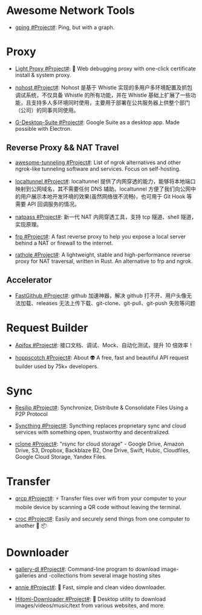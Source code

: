 # Awesome Network Tools

- [gping #Project#](https://github.com/orf/gping): Ping, but with a graph.

# Proxy

- [Light Proxy #Project#](https://github.com/alibaba/lightproxy): 💎 Web debugging proxy with one-click certificate install & system proxy.

- [nohost #Project#](https://cubox.pro/c/TKQiCs): Nohost 是基于 Whistle 实现的多用户多环境配置及抓包调试系统，不仅具备 Whistle 的所有功能，并在 Whistle 基础上扩展了一些功能，且支持多人多环境同时使用，主要用于部署在公共服务器上供整个部门（公司）的同事共同使用。

- [G-Desktop-Suite #Project#](https://github.com/alexkim205/G-Desktop-Suite): Google Suite as a desktop app. Made possible with Electron.

## Reverse Proxy && NAT Travel

- [awesome-tunneling #Project#](https://github.com/anderspitman/awesome-tunneling): List of ngrok alternatives and other ngrok-like tunneling software and services. Focus on self-hosting.

- [localtunnel #Project#](https://github.com/localtunnel/localtunnel): localtunnel 提供了内网穿透的能力，能够将本地端口映射到公网域名，其不需要任何 DNS 辅助。localtunnel 方便了我们向公网中的用户展示本地开发环境的效果(虽然网络很不流畅)，也可用于 Git Hook 等需要 API 回调服务的情况。

- [natpass #Project#](https://github.com/lwch/natpass): 新一代 NAT 内网穿透工具，支持 tcp 隧道、shell 隧道，实现原理。

- [frp #Project#](https://github.com/fatedier/frp): A fast reverse proxy to help you expose a local server behind a NAT or firewall to the internet.

- [rathole #Project#](https://github.com/rapiz1/rathole): A lightweight, stable and high-performance reverse proxy for NAT traversal, written in Rust. An alternative to frp and ngrok.

## Accelerator

- [FastGithub #Project#](https://github.com/dotnetcore/FastGithub): github 加速神器，解决 github 打不开、用户头像无法加载、releases 无法上传下载、git-clone、git-pull、git-push 失败等问题

# Request Builder

- [Apifox #Project#](https://www.apifox.cn/): 接口文档、调试、Mock、自动化测试，提升 10 倍效率！

- [hoppscotch #Project#](https://github.com/hoppscotch/hoppscotch): About 👽 A free, fast and beautiful API request builder used by 75k+ developers.

# Sync

- [Resilio #Project#](https://www.resilio.com/): Synchronize, Distribute & Consolidate Files Using a P2P Protocol

- [Syncthing #Project#](https://syncthing.net/): Syncthing replaces proprietary sync and cloud services with something open, trustworthy and decentralized.

- [rclone #Project#](https://github.com/rclone/rclone): "rsync for cloud storage" - Google Drive, Amazon Drive, S3, Dropbox, Backblaze B2, One Drive, Swift, Hubic, Cloudfiles, Google Cloud Storage, Yandex Files.

# Transfer

- [qrcp #Project#](https://github.com/claudiodangelis/qrcp): ⚡ Transfer files over wifi from your computer to your mobile device by scanning a QR code without leaving the terminal.

- [croc #Project#](https://github.com/schollz/croc): Easily and securely send things from one computer to another 🐊 📦

# Downloader

- [gallery-dl #Project#](https://github.com/mikf/gallery-dl): Command-line program to download image-galleries and -collections from several image hosting sites

- [annie #Project#](https://github.com/iawia002/annie): 👾 Fast, simple and clean video downloader.

- [Hitomi-Downloader #Project#](https://github.com/KurtBestor/Hitomi-Downloader): 🍰 Desktop utility to download images/videos/music/text from various websites, and more.
